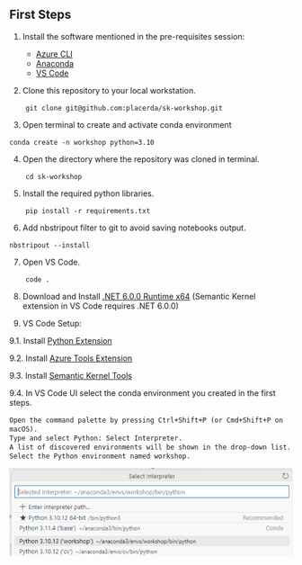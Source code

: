 ## First Steps

1. Install the software mentioned in the pre-requisites session:

    - [Azure CLI](https://learn.microsoft.com/en-us/cli/azure/install-azure-cli)
    - [Anaconda](https://docs.conda.io/projects/conda/en/latest/user-guide/install/index.html)
    - [VS Code](https://code.visualstudio.com/)

2. Clone this repository to your local workstation.
```
    git clone git@github.com:placerda/sk-workshop.git  
```

3. Open terminal to create and activate conda environment
```
conda create -n workshop python=3.10
```

4. Open the directory where the repository was cloned in terminal.
```
    cd sk-workshop
```

5. Install the required python libraries.
```
    pip install -r requirements.txt
```

6. Add nbstripout filter to git to avoid saving notebooks output.
```
nbstripout --install
```

7. Open VS Code.
```
    code .
```

8. Download and Install [.NET 6.0.0 Runtime x64](https://aka.ms/dotnet-core-applaunch?framework=Microsoft.NETCore.App&framework_version=6.0.0&arch=x64&rid=win10-x64) (Semantic Kernel extension in VS Code requires .NET 6.0.0)


9. VS Code Setup:

9.1. Install [Python Extension](https://marketplace.visualstudio.com/items?itemName=ms-python.python)

9.2. Install [Azure Tools Extension](https://marketplace.visualstudio.com/items?itemName=ms-vscode.vscode-node-azure-pack)

9.3. Install [Semantic Kernel Tools](https://marketplace.visualstudio.com/items?itemName=ms-semantic-kernel.semantic-kernel)

9.4. In VS Code UI select the conda environment you created in the first steps.
```
Open the command palette by pressing Ctrl+Shift+P (or Cmd+Shift+P on macOS).
Type and select Python: Select Interpreter.
A list of discovered environments will be shown in the drop-down list. 
Select the Python environment named workshop.
```
![select interpreter](images/select_interpreter.png)

<!-- 
![select interpreter](images/select_interpreter.png)

2. First select the notebook Kernel to be the same of the conda environment you created in the README.md first steps.

<img src="images/select_kernel01.png" alt="Select Kernel">
<P>
<img src="images/select_kernel02.png" alt="Select Kernel"> -->

